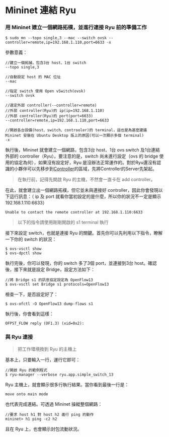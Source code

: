 # Mininet 連結 Ryu

### 用 Mininet 建立一個網路拓樸，並進行連接 Ryu 前的準備工作

```shell
$ sudo mn --topo single,3 --mac --switch ovsk --controller=remote,ip=192.168.1.110,port=6633 -x
```
參數意義：

```shell
//建立一個拓捕，包含3台 host、1台 switch
--topo single,3

//自動設定 host 的 MAC 位址
--mac

//指定 switch 使用 Open vSwitch(ovsk)
--switch ovsk

//選定外部 controller(--controller=remote)
//外部 controller(Ryu)的 ip(ip=192.168.1.110)
//外部 controller(Ryu)的 port(port=6633)
--controller=remote,ip=192.168.1.110,port=6633

//開啟各台設備(host、switch、controoler)的 terminal，這也是為甚麼建議 Mininet 安裝在 Ubuntu Desktop 版上的原因(可以一次顯示多個 terminal)
-x
```
執行後，Mininet 就會建立一個網路，包含3台 host、1台 ovs switch 及1台連結外部的 controller（Ryu）。要注意的是，switch 尚未進行設定（ovs 的 bridge 使用的協定為何），如果沒有設定好，Ryu 是沒辦法正常運作的。對於Ryu還沒有認識的小夥伴可以先移步到[Controller](https://github.com/OSE-Lab/Learning-SDN/tree/master/Controller)的區域，先將Controller的Server先架起。

> 在執行前，記得先開啟 Ryu 的主機，不然會一直卡在 add controller。

在此，就會建立出一個網路拓樸，但它並未與連接好 controller，因此你會發現以下這行訊息：（ ip 及 port 就看你當初設定的是什麼，所以你的狀況不一定是顯示192.168.1.110:6633）

```shell
Unable to contact the remote controller at 192.168.1.110:6633
```
> 以下的指令請使用剛剛開啟的 s1 terminal 執行

接下來設定 switch，也就是連接 Ryu 的關鍵。首先你可以先利用以下指令，瞭解一下你的 switch 的狀況：

```shell
$ ovs-vsctl show
$ ovs-dpctl show
```

執行完後，你可以發現，你的 switch 多了3個 port，並連接到3台 host。確認後，接下來就是設定 Bridge，設定方法如下：

```shell
//將 Bridge s1 的訊息協定設定為 OpenFlow13
$ ovs-vsctl set Bridge s1 protocols=OpenFlow13
```

檢查一下，是否設定好了：

```shell
$ ovs-ofctl -O OpenFlow13 dump-flows s1
```

執行後，你會看到這樣：

```shell
OFPST_FLOW reply (OF1.3) (xid=0x2):
```

### 與 Ryu 連接

> 把工作環境換到 Ryu 的主機上

基本上，只要輸入一行，運行它即可：

```shell
//開啟 Ryu 的範例程式
$ ryu-manager --verbose ryu.app.simple_switch_13
```

Ryu 主機上，就會顯示很多行執行結果。當你看到最後一行是：

```shell
move onto main mode
```
也代表完成連結。可透過 Mininet 操縱整個網路：

```shell
//要求 host h1 對 host h2 進行 ping 的動作
mininet> h1 ping -c2 h2
```
且在 Ryu 上，也會顯示封包流動狀況。
